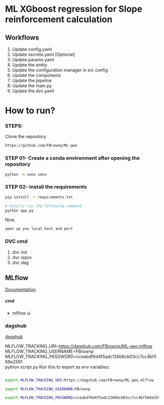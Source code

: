 # ML XGboost regression for Slope reinforcement calculation


## Workflows

1. Update config.yaml
2. Update secrets.yaml [Optional]
3. Update params.yaml
4. Update the entity
5. Update the configuration manager in src config
6. Update the components
7. Update the pipeline 
8. Update the main.py
9. Update the dvc.yaml


# How to run?
### STEPS:

Clone the repository

```bash
https://github.com/FBrownp/ML-geo
```
### STEP 01- Create a conda environment after opening the repository

```bash
python -m venv venv
```


### STEP 02- install the requirements
```bash
pip install -r requirements.txt
```


```bash
# Finally run the following command
python app.py
```

Now,
```bash
open up you local host and port
```


### DVC cmd

1. dvc init
2. dvc repro
3. dvc dag



## MLflow

[Documentation](https://mlflow.org/docs/latest/index.html)


##### cmd
- mlflow ui

### dagshub
[dagshub](https://dagshub.com/)

MLFLOW_TRACKING_URI=https://dagshub.com/FBrownp/ML-geo.mlflow \
MLFLOW_TRACKING_USERNAME=FBrownp \
MLFLOW_TRACKING_PASSWORD=cceabdf6d4f5adc126b6cb03cc7cc4bf568e2591 \
python script.py
Run this to export as env variables:

```bash

export MLFLOW_TRACKING_URI=https://dagshub.com/FBrownp/ML-geo.mlflow

export MLFLOW_TRACKING_USERNAME=FBrownp

export MLFLOW_TRACKING_PASSWORD=cceabdf6d4f5adc126b6cb03cc7cc4bf568e2591

```
